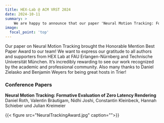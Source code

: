 ```yaml
---
title: HEX-Lab @ ACM VRST 2024 
date: 2024-10-11
summary: >
    We are happy to announce that our paper 'Neural Motion Tracking: Formative Evaluation of Zero Latency Rendering' was presented at VRST 2024 and received a Honorable Mention Best Paper Award.
image:
  focal_point: 'top'
---
```


Our paper on Neural Motion Tracking brought the Honorable Mention Best Paper Award to our team! We want to express our gratitude to all authors and supporters from HEX Lab at FAU Erlangen-Nürnberg and Technische Universität München. It’s incredibly rewarding to see our work recognized by the academic and professional community. Also many thanks to Daniel Zielasko and Benjamin Weyers for being great hosts in Trier!

### Conference Papers
**Neural Motion Tracking: Formative Evaluation of Zero Latency Rendering**
Daniel Roth, Valentin Bräutigam, Nidhi Joshi, Constantin Kleinbeck, Hannah Schieber und Julian Kreimeier

{{< figure src="NeuralTrackingAward.jpg" caption="">}}


